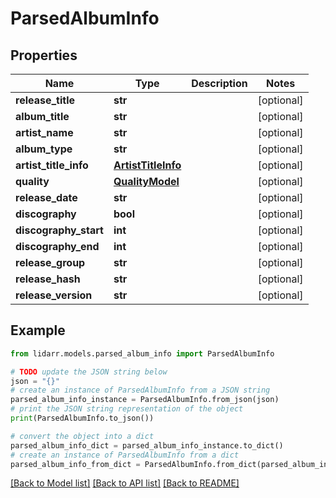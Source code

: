 # ParsedAlbumInfo


## Properties

Name | Type | Description | Notes
------------ | ------------- | ------------- | -------------
**release_title** | **str** |  | [optional] 
**album_title** | **str** |  | [optional] 
**artist_name** | **str** |  | [optional] 
**album_type** | **str** |  | [optional] 
**artist_title_info** | [**ArtistTitleInfo**](ArtistTitleInfo.md) |  | [optional] 
**quality** | [**QualityModel**](QualityModel.md) |  | [optional] 
**release_date** | **str** |  | [optional] 
**discography** | **bool** |  | [optional] 
**discography_start** | **int** |  | [optional] 
**discography_end** | **int** |  | [optional] 
**release_group** | **str** |  | [optional] 
**release_hash** | **str** |  | [optional] 
**release_version** | **str** |  | [optional] 

## Example

```python
from lidarr.models.parsed_album_info import ParsedAlbumInfo

# TODO update the JSON string below
json = "{}"
# create an instance of ParsedAlbumInfo from a JSON string
parsed_album_info_instance = ParsedAlbumInfo.from_json(json)
# print the JSON string representation of the object
print(ParsedAlbumInfo.to_json())

# convert the object into a dict
parsed_album_info_dict = parsed_album_info_instance.to_dict()
# create an instance of ParsedAlbumInfo from a dict
parsed_album_info_from_dict = ParsedAlbumInfo.from_dict(parsed_album_info_dict)
```
[[Back to Model list]](../README.md#documentation-for-models) [[Back to API list]](../README.md#documentation-for-api-endpoints) [[Back to README]](../README.md)


